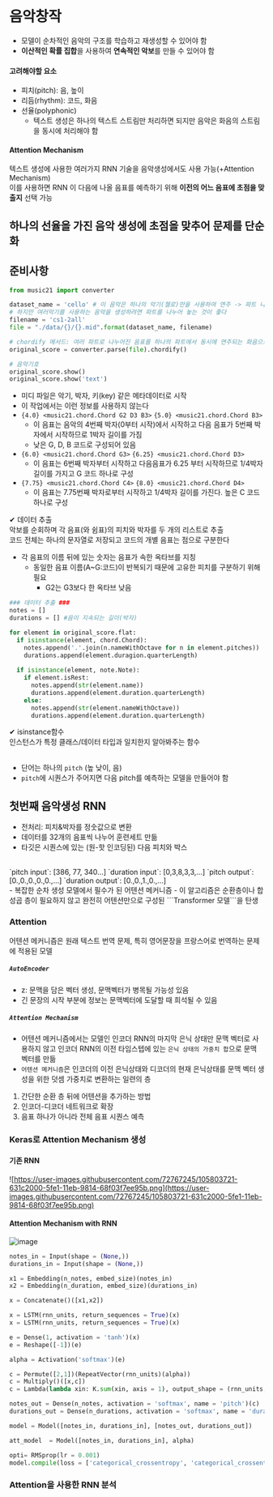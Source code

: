 # 음악창작
- 모델이 순차적인 음악의 구조를 학습하고 재생성할 수 있어야 함
- **이산적인 확률 집합**을 사용하여 **연속적인 악보**를 만들 수 있어야 함
#### 고려해야할 요소
- 피치(pitch): 음, 높이
- 리듬(rhythm): 코드, 화음
- 선율(polyphonic)
  - 텍스트 생성은 하나의 텍스트 스트림만 처리하면 되지만 음악은 화음의 스트림을 동시에 처리해야 함
#### Attention Mechanism
텍스트 생성에 사용한 여러가지 RNN 기술을 음악생성에서도 사용 가능(+Attention Mechanism)  
이를 사용하면 RNN 이 다음에 나올 음표를 예측하기 위해 **이전의 어느 음표에 초점을 맞출지** 선택 가능

## 하나의 선율을 가진 음악 생성에 초점을 맞추어 문제를 단순화

## 준비사항
```python
from music21 import converter

dataset_name = 'cello' # 이 음악은 하나의 악기(첼로)만을 사용하여 연주 -> 파트 나눌 필요 없음
# 하지만 여러악기를 사용하는 음악을 생성하려면 파트를 나누어 놓는 것이 좋다
filename = 'cs1-2all'
file = "./data/{}/{}.mid".format(dataset_name, filename)

# chordify 메서드: 여러 파트로 나누어진 음표를 하나의 파트에서 동시에 연주되는 화음으로 압축
original_score = converter.parse(file).chordify() 
```
```python
# 음악기호
original_score.show()
original_score.show('text')
```
- 미디 파일은 악기, 박자, 키(key) 같은 메타데이터로 시작
- 이 작업에서는 이런 정보를 사용하지 않는다
- `{4.0} <music21.chord.Chord G2 D3 B3>` `{5.0} <music21.chord.Chord B3>`
  - 이 음표는 음악의 4번째 박자(0부터 시작)에서 시작하고 다음 음표가 5번째 박자에서 시작하므로 1박자 길이를 가짐
  - 낮은 G, D, B 코드로 구성되어 있음 
- `{6.0} <music21.chord.Chord G3>` `{6.25} <music21.chord.Chord D3>`
  - 이 음표는 6번째 박자부터 시작하고 다음음표가 6.25 부터 시작하므로 1/4박자 길이를 가지고 G 코드 하나로 구성
- `{7.75} <music21.chord.Chord C4>` `{8.0} <music21.chord.Chord D4>`
  - 이 음표는 7.75번째 박자로부터 시작하고 1/4박자 길이를 가진다. 높은 C 코드 하나로 구성

✔ 데이터 추출  
악보를 순회하며 각 음표(와 쉼표)의 피치와 박자를 두 개의 리스트로 추출  
코드 전체는 하나의 문자열로 저장되고 코드의 개별 음표는 점으로 구분한다  
- 각 음표의 이름 뒤에 있는 숫자는 음표가 속한 옥타브를 지칭  
  - 동일한 음표 이름(A~G:코드)이 반복되기 때문에 고유한 피치를 구분하기 위해 필요  
    - G2는 G3보다 한 옥타브 낮음

```python
### 데이터 추출 ###
notes = []
durations = [] #음이 지속되는 길이(박자)

for element in original_score.flat:
  if isinstance(element, chord.Chord):
    notes.append('.'.join(n.nameWithOctave for n in element.pitches))
    durations.append(element.duragion.quarterLength)
    
  if isinstance(element, note.Note):
    if element.isRest:
      notes.append(str(element.name))
      durations.append(element.duration.quarterLength)
    else:
      notes.append(str(element.nameWithOctave))
      durations.append(element.duration.quarterLength)
```
✔ isinstance함수  
인스턴스가 특정 클래스/데이터 타입과 일치한지 알아봐주는 함수  
<br>
- 단어는 하나의 ```pitch``` (높 낮이, 음)
- ```pitch```에 시퀀스가 주어지면 다음 pitch를 예측하는 모델을 만들어야 함
## 첫번째 음악생성 RNN
- 전처리: 피치&박자를 정숫값으로 변환
- 데이터를 32개의 음표씩 나누어 훈련세트 만듦
- 타깃은 시퀀스에 있는 (원-핫 인코딩된) 다음 피치와 박스  
<br>
`pitch input`: [386, 77, 340...]  
`duration input`: [0,3,8,3,3,...]  
`pitch output`: [0.,0.,0.,0.,0.,...]    
`duration output`: [0.,0.,1.,0.,...]  
<br>
- 복잡한 순차 생성 모델에서 필수가 된 어텐션 메커니즘
- 이 알고리즘은 순환층이나 합성곱 층이 필요하지 않고 완전히 어텐션만으로 구성된 ```Transformer 모델```을 탄생


### Attention
어텐션 메커니즘은 원래 텍스트 번역 문제, 특히 영어문장을 프랑스어로 번역하는 문제에 적용된 모델
##### `AutoEncoder`  
- z: 문맥을 담은 벡터 생성, 문맥벡터가 병목될 가능성 있음
- 긴 문장의 시작 부분에 정보는 문맥벡터에 도달할 때 희석될 수 있음  
##### `Attention Mechanism`
- 어텐션 메커니즘에서는 모델인 인코더 RNN의 마지막 은닉 상태만 문맥 벡터로 사용하지 않고 인코더 RNN의 이전 타임스텝에 있는 ```은닉 상태의 가중치 합```으로 문맥 벡터를 만듦
- ```어텐션 메커니즘```은 인코더의 이전 은닉상태와 디코더의 현재 은닉상태를 문맥 벡터 생성을 위한 덧셈 가중치로 변환하는 일련의 층  
  
1. 간단한 순환 층 뒤에 어텐션을 추가하는 방법    
2. 인코더-디코더 네트워크로 확장  
3. 음표 하나가 아니라 전체 음표 시퀀스 예측  

### Keras로 Attention Mechanism 생성
#### 기존 RNN
![https://user-images.githubusercontent.com/72767245/105803721-631c2000-5fe1-11eb-9814-68f03f7ee95b.png](https://user-images.githubusercontent.com/72767245/105803721-631c2000-5fe1-11eb-9814-68f03f7ee95b.png)

#### Attention Mechanism with RNN
![image](https://user-images.githubusercontent.com/72767245/105803730-657e7a00-5fe1-11eb-9eb7-e6491d02d68a.png)

```python
notes_in = Input(shape = (None,))
durations_in = Input(shape = (None,))

x1 = Embedding(n_notes, embed_size)(notes_in)
x2 = Embedding(n_duration, embed_size)(durations_in)

x = Concatenate()([x1,x2])

x = LSTM(rnn_units, return_sequences = True)(x)
x = LSTM(rnn_units, return_sequences = True)(x)

e = Dense(1, activation = 'tanh')(x)
e = Reshape([-1])(e)

alpha = Activation('softmax')(e)

c = Permute([2,1])(RepeatVector(rnn_units)(alpha))
c = Multiply()([x,c])
c = Lambda(lambda xin: K.sum(xin, axis = 1), output_shape = (rnn_units, ))(c)

notes_out = Dense(n_notes, activation = 'softmax', name = 'pitch')(c)
durations_out = Dense(n_durations, activation = 'softmax', name = 'duration')(c)

model = Model([notes_in, durations_in], [notes_out, durations_out])

att_model  = Model([notes_in, durations_in], alpha)

opti= RMSprop(lr = 0.001)
model.compile(loss = ['categorical_crossentropy', 'categorical_crossentropy'], optimizer = opti)
```

### Attention을 사용한 RNN 분석
